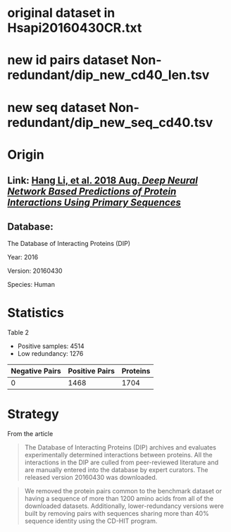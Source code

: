 # original dataset in Hsapi20160430CR.txt

# new id pairs dataset Non-redundant/dip_new_cd40_len.tsv

# new seq dataset Non-redundant/dip_new_seq_cd40.tsv

# Origin

## Link: [Hang Li, et al. 2018 Aug. _Deep Neural Network Based Predictions of Protein Interactions Using Primary Sequences_](https://www.ncbi.nlm.nih.gov/pmc/articles/PMC6222503/)

## Database:

The Database of Interacting Proteins (DIP)

Year: 2016

Version: 20160430

Species: Human

# Statistics

Table 2

- Positive samples: 4514
- Low redundancy: 1276

| Negative Pairs | Positive Pairs | Proteins |
| -------------- | -------------- | -------- |
| 0              | 1468           | 1704     |

# Strategy

From the article

> The Database of Interacting Proteins (DIP) archives and evaluates experimentally determined interactions between proteins. All the interactions in the DIP are culled from peer-reviewed literature and are manually entered into the database by expert curators. The released version 20160430 was downloaded.

> We removed the protein pairs common to the benchmark dataset or having a sequence of more than 1200 amino acids from all of the downloaded datasets. Additionally, lower-redundancy versions were built by removing pairs with sequences sharing more than 40% sequence identity using the CD-HIT program.
